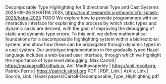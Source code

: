   <paper-title>Decomposable Type Highlighting for Bidirectional Type and Cast Systems</paper-title>
  <paper-date>2025-09-26</paper-date>
  <paper-pages>9</paper-pages>
  <paper-conference>HATRA 2025, https://conf.researchr.org/home/icfp-splash-2025/hatra-2025</paper-conference>
  <paper-keywords>TODO</paper-keywords>
  <paper-abstract>We explore how to provide programmers with an interactive interface for explaining the process by which
static types and dynamic casts are derived, with the goal of improving the debugging of static and dynamic
type errors. To this end, we define mathematical foundations for a decomposable highlighting system within
a bidirectional system, and show how these can be propagated through dynamic types in a cast system. Our
prototype implementation in the gradually typed Hazel language includes a web-based user interface, through
which we highlight the importance of type level debugging.</paper-abstract>
  <paper-authors>Max Carroll | https://maxcarroll0.github.io, Anil Madhavapeddy | https://anil.recoil.org, Patrick Ferris | https://patrick.sirref.org</paper-authors>
  <paper-artifacts>PDF | PDF, Link | ArXiv, Link | Source, Link | Hazel</paper-artifacts>
  <paper-pdf>papers/Carroll-Decomposable_Type_Highlighting.pdf</paper-pdf>
